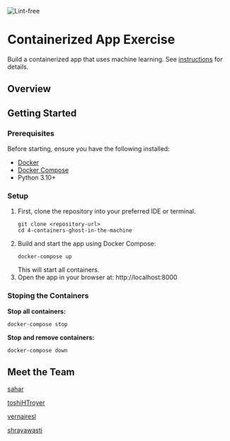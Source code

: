 ![Lint-free](https://github.com/nyu-software-engineering/containerized-app-exercise/actions/workflows/lint.yml/badge.svg)

# Containerized App Exercise

Build a containerized app that uses machine learning. See [instructions](./instructions.md) for details.

## Overview

 
## Getting Started
### Prerequisites
Before starting, ensure you have the following installed:
- [Docker](https://www.docker.com/products/docker-desktop/)
- [Docker Compose](https://docs.docker.com/compose/install/)
- Python 3.10+

### Setup
1. First, clone the repository into your preferred IDE or terminal.
   ```
   git clone <repository-url>
   cd 4-containers-ghost-in-the-machine
3. Build and start the app using Docker Compose:
   ```
   docker-compose up
   ```
   This will start all containers.
4. Open the app in your browser at:
   http://localhost:8000

### Stoping the Containers
**Stop all containers:**
 ```
docker-compose stop
```
**Stop and remove containers:**
 ```
docker-compose down
```
## Meet the Team
[sahar](https://github.com/saharbueno)

[toshiHTroyer](https://github.com/toshiHtroyer)

[vernairesl](https://github.com/vernairesl)

[shrayawasti](https://github.com/shrayawasti)

